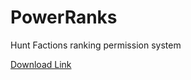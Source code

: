 # PowerRanks
Hunt Factions ranking permission system

[Download Link](https://github.com/Spearhartt/PowerRanks/raw/master/PowerRanks.jar)
